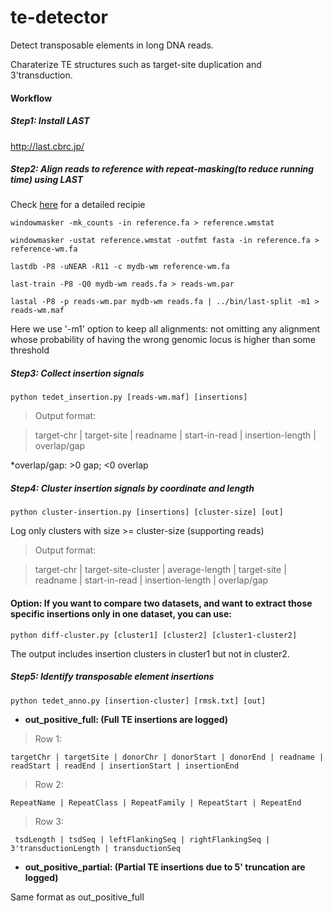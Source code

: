 # te-detector
Detect transposable elements in long DNA reads.

Charaterize TE structures such as target-site duplication and 3'transduction.


#### Workflow
##### Step1: Install LAST
http://last.cbrc.jp/


##### Step2: Align reads to reference with repeat-masking(to reduce running time) using LAST

Check [here](https://github.com/mcfrith/last-rna/blob/master/last-long-reads.md) for a detailed recipie

```
windowmasker -mk_counts -in reference.fa > reference.wmstat

windowmasker -ustat reference.wmstat -outfmt fasta -in reference.fa > reference-wm.fa

lastdb -P8 -uNEAR -R11 -c mydb-wm reference-wm.fa

last-train -P8 -Q0 mydb-wm reads.fa > reads-wm.par

lastal -P8 -p reads-wm.par mydb-wm reads.fa | ../bin/last-split -m1 > reads-wm.maf
```
 
 Here we use '-m1' option to keep all alignments: not omitting any alignment whose probability of having the wrong genomic locus is higher than some threshold
 
 
 ##### Step3: Collect insertion signals 
 
 ```
 python tedet_insertion.py [reads-wm.maf] [insertions]
 ```
 
 >Output format:
 
 >target-chr | target-site | readname | start-in-read | insertion-length | overlap/gap
 
 *overlap/gap: >0 gap; <0 overlap
 
 
 ##### Step4: Cluster insertion signals by coordinate and length
 
```
python cluster-insertion.py [insertions] [cluster-size] [out]
```
Log only clusters with size >= cluster-size (supporting reads)

>Output format:
 
>target-chr | target-site-cluster | average-length | target-site | readname | start-in-read | insertion-length | overlap/gap
 

#### Option: If you want to compare two datasets, and want to extract those specific insertions only in one dataset, you can use:

```
python diff-cluster.py [cluster1] [cluster2] [cluster1-cluster2]
```

The output includes insertion clusters in cluster1 but not in cluster2.



##### Step5: Identify transposable element insertions

```
python tedet_anno.py [insertion-cluster] [rmsk.txt] [out]
```


- **out_positive_full: (Full TE insertions are logged)**

> Row 1:

```
targetChr | targetSite | donorChr | donorStart | donorEnd | readname | readStart | readEnd | insertionStart | insertionEnd
```


> Row 2:

```
RepeatName | RepeatClass | RepeatFamily | RepeatStart | RepeatEnd
```


> Row 3:

```
 tsdLength | tsdSeq | leftFlankingSeq | rightFlankingSeq | 3'transductionLength | transductionSeq
```



- **out_positive_partial: (Partial TE insertions due to 5' truncation are logged)**

Same format as out_positive_full

